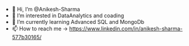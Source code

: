 - 👋 Hi, I’m @Anikesh-Sharma
- 👀 I’m interested in DataAnalytics and coading
- 🌱 I’m currently learning Advanced SQL and MongoDb
- 📫 How to reach me -> https://www.linkedin.com/in/anikesh-sharma-577b30165/

